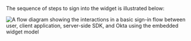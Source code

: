 The sequence of steps to sign into the widget is illustrated below:

<div class="full">

![A flow diagram showing the interactions in a basic sign-in flow between user, client application, server-side SDK, and Okta using the embedded widget model](/img/oie-embedded-sdk/oie-widget-dotnet-basic-sign-in-flow-diagram.png)

<!--
Source image: https://www.figma.com/file/YH5Zhzp66kGCglrXQUag2E/%F0%9F%93%8A-Updated-Diagrams-for-Dev-Docs?type=design&node-id=4362-28870&mode=design&t=8ePcY1bUIDFjmr85-11  oie-widget-dotnet-basic-sign-in-flow-diagram
-->

</div>
